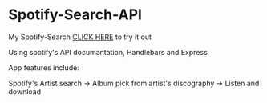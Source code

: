 # Spotify-Search-API

My Spotify-Search <a href="https://search-with-spotify.herokuapp.com/">CLICK HERE</a> to try it out


Using spotify's API documantation, Handlebars and Express

App features include: 

Spotify's Artist search -> Album pick from artist's discography -> Listen and download

